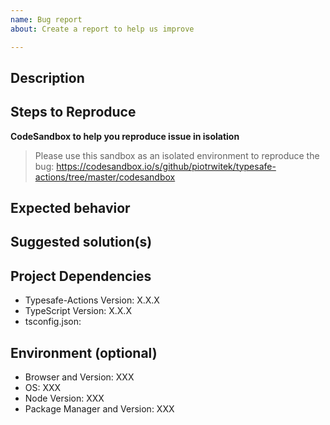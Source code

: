 ```yaml
---
name: Bug report
about: Create a report to help us improve

---
```


## Description
<!-- A clear description of what the bug is -->

## Steps to Reproduce
<!--
Steps to reproduce the behavior:
1. Go to '...'
2. Click on '....'
3. Scroll down to '....'
4. See error
-->

**CodeSandbox to help you reproduce issue in isolation**
> Please use this sandbox as an isolated environment to reproduce the bug: https://codesandbox.io/s/github/piotrwitek/typesafe-actions/tree/master/codesandbox

## Expected behavior
<!-- A clear description of what you expected to happen -->

## Suggested solution(s)
<!-- How could we solve this bug. What changes would need to be made -->

## Project Dependencies
- Typesafe-Actions Version: X.X.X
- TypeScript Version: X.X.X
- tsconfig.json:
<!-- Paste contents of your tsconfig.json here -->

## Environment (optional)
<!-- Fill if you think it's relevant to your issue -->
- Browser and Version: XXX
- OS: XXX
- Node Version: XXX
- Package Manager and Version: XXX
